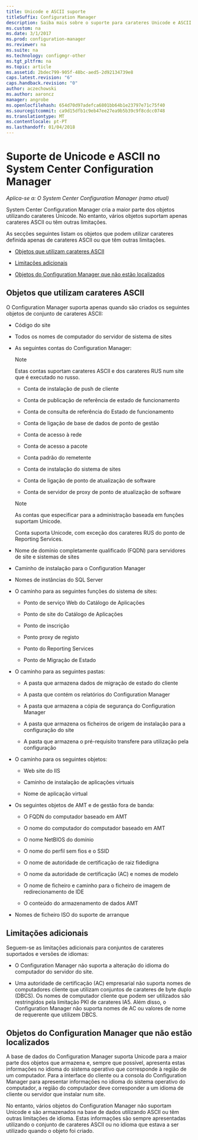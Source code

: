 ```yaml
---
title: Unicode e ASCII suporte
titleSuffix: Configuration Manager
description: Saiba mais sobre o suporte para carateres Unicode e ASCII no System Center Configuration Manager objetos.
ms.custom: na
ms.date: 3/1/2017
ms.prod: configuration-manager
ms.reviewer: na
ms.suite: na
ms.technology: configmgr-other
ms.tgt_pltfrm: na
ms.topic: article
ms.assetid: 2bdec799-905f-48bc-aed5-2d92134739e8
caps.latest.revision: "6"
caps.handback.revision: "0"
author: aczechowski
ms.author: aaroncz
manager: angrobe
ms.openlocfilehash: 654d70d97adefca6801bb64b1e23797e71c75f40
ms.sourcegitcommit: ca9d15dfb1c9eb47ee27ea9b5b39c9f8cdcc0748
ms.translationtype: MT
ms.contentlocale: pt-PT
ms.lasthandoff: 01/04/2018
---
```

# <a name="unicode-and-ascii-support-in-system-center-configuration-manager"></a>Suporte de Unicode e ASCII no System Center Configuration Manager

*Aplica-se a: O System Center Configuration Manager (ramo atual)*

System Center Configuration Manager cria a maior parte dos objetos utilizando carateres Unicode. No entanto, vários objetos suportam apenas carateres ASCII ou têm outras limitações.  

 As secções seguintes listam os objetos que podem utilizar carateres definida apenas de carateres ASCII ou que têm outras limitações.  

-   [Objetos que utilizam carateres ASCII](#BKMK_ASCIIchar)  

-   [Limitações adicionais](#BKMK_OtherCharLimitations)  

-   [Objetos do Configuration Manager que não estão localizados](#BKMK_LangNonLocalize)  

##  <a name="BKMK_ASCIIchar"></a>Objetos que utilizam carateres ASCII  
 O Configuration Manager suporta apenas quando são criados os seguintes objetos de conjunto de carateres ASCII:  

-   Código do site  

-   Todos os nomes de computador do servidor de sistema de sites  

-   As seguintes contas do Configuration Manager:  

    > [!NOTE]  
    >  Estas contas suportam carateres ASCII e dos carateres RUS num site que é executado no russo.  

    -   Conta de instalação de push de cliente  

    -   Conta de publicação de referência de estado de funcionamento  

    -   Conta de consulta de referência do Estado de funcionamento  

    -   Conta de ligação de base de dados de ponto de gestão  

    -   Conta de acesso à rede  

    -   Conta de acesso a pacote  

    -   Conta padrão do remetente  

    -   Conta de instalação do sistema de sites  

    -   Conta de ligação de ponto de atualização de software  

    -   Conta de servidor de proxy de ponto de atualização de software  

    > [!NOTE]  
    >  As contas que especificar para a administração baseada em funções suportam Unicode.  
    >   
    >  Conta suporta Unicode, com exceção dos carateres RUS do ponto de Reporting Services.  

-   Nome de domínio completamente qualificado (FQDN) para servidores de site e sistemas de sites  

-   Caminho de instalação para o Configuration Manager  

-   Nomes de instâncias do SQL Server  

-   O caminho para as seguintes funções do sistema de sites:  

    -   Ponto de serviço Web do Catálogo de Aplicações  

    -   Ponto de site do Catálogo de Aplicações  

    -   Ponto de inscrição  

    -   Ponto proxy de registo  

    -   Ponto do Reporting Services  

    -   Ponto de Migração de Estado  

-   O caminho para as seguintes pastas:  

    -   A pasta que armazena dados de migração de estado do cliente  

    -   A pasta que contém os relatórios do Configuration Manager  

    -   A pasta que armazena a cópia de segurança do Configuration Manager  

    -   A pasta que armazena os ficheiros de origem de instalação para a configuração do site  

    -   A pasta que armazena o pré-requisito transfere para utilização pela configuração  

-   O caminho para os seguintes objetos:  

    -   Web site do IIS  

    -   Caminho de instalação de aplicações virtuais  

    -   Nome de aplicação virtual  

-   Os seguintes objetos de AMT e de gestão fora de banda:  

    -   O FQDN do computador baseado em AMT  

    -   O nome do computador do computador baseado em AMT  

    -   O nome NetBIOS do domínio  

    -   O nome do perfil sem fios e o SSID  

    -   O nome de autoridade de certificação de raiz fidedigna  

    -   O nome da autoridade de certificação (AC) e nomes de modelo  

    -   O nome de ficheiro e caminho para o ficheiro de imagem de redirecionamento de IDE  

    -   O conteúdo do armazenamento de dados AMT  

-   Nomes de ficheiro ISO do suporte de arranque  

##  <a name="BKMK_OtherCharLimitations"></a>Limitações adicionais  
 Seguem-se as limitações adicionais para conjuntos de carateres suportados e versões de idiomas:  

-   O Configuration Manager não suporta a alteração do idioma do computador do servidor do site.  

-   Uma autoridade de certificação (AC) empresarial não suporta nomes de computadores cliente que utilizam conjuntos de carateres de byte duplo (DBCS). Os nomes de computador cliente que podem ser utilizados são restringidos pela limitação PKI de carateres IA5. Além disso, o Configuration Manager não suporta nomes de AC ou valores de nome de requerente que utilizem DBCS.  

##  <a name="BKMK_LangNonLocalize"></a>Objetos do Configuration Manager que não estão localizados  
 A base de dados do Configuration Manager suporta Unicode para a maior parte dos objetos que armazena e, sempre que possível, apresenta estas informações no idioma do sistema operativo que corresponde à região de um computador. Para a interface do cliente ou a consola do Configuration Manager para apresentar informações no idioma do sistema operativo do computador, a região do computador deve corresponder a um idioma de cliente ou servidor que instalar num site.  

 No entanto, vários objetos do Configuration Manager não suportam Unicode e são armazenados na base de dados utilizando ASCII ou têm outras limitações de idioma. Estas informações são sempre apresentadas utilizando o conjunto de carateres ASCII ou no idioma que estava a ser utilizado quando o objeto foi criado.  
